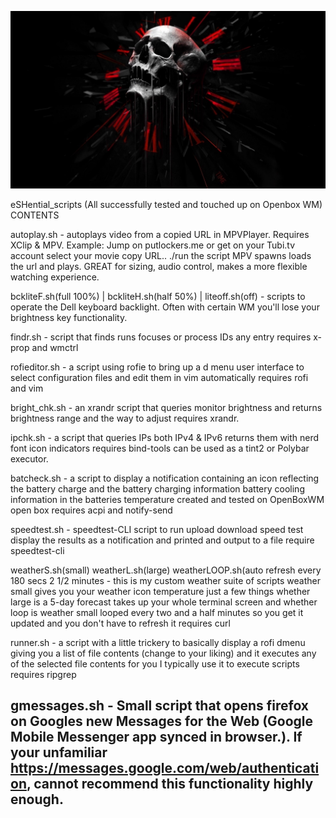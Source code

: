 ![preview](skullwall.jpg)

eSHential_scripts (All successfully tested and touched up on Openbox WM)
CONTENTS

autoplay.sh - autoplays video from a copied URL in MPVPlayer.  Requires XClip & MPV.  Example: Jump on putlockers.me or get on your Tubi.tv account select your movie copy URL.. ./run the script MPV spawns loads the url and plays.  GREAT for sizing, audio control, makes a more flexible watching experience.

bckliteF.sh(full 100%) | bckliteH.sh(half 50%) | liteoff.sh(off)  - scripts to operate the Dell keyboard backlight.  Often with certain WM you'll lose your brightness key functionality.  

 findr.sh    - script that finds runs focuses or process IDs any entry requires x-prop and wmctrl

rofieditor.sh   -  a script using rofie to bring up a d menu user interface to select configuration files and edit them in vim automatically requires rofi and vim

 bright_chk.sh  - an xrandr script that queries monitor brightness and returns brightness range and the way to adjust requires xrandr.

ipchk.sh - a script that queries IPs both IPv4 & IPv6 returns them with nerd font icon indicators requires bind-tools can be used as a tint2 or Polybar executor.

batcheck.sh - a script to display a notification containing an icon reflecting the battery charge and the battery charging information battery cooling information in the batteries temperature created and tested on OpenBoxWM open box requires acpi and notify-send

speedtest.sh - speedtest-CLI script to run upload download speed test display the results as a notification and printed and output to a file require speedtest-cli

weatherS.sh(small) weatherL.sh(large) weatherLOOP.sh(auto refresh every 180 secs 2 1/2 minutes - 
this is my custom weather suite of scripts weather small gives you your weather icon temperature just a few things whether large is a 5-day forecast takes up your whole terminal screen and whether loop is weather small looped every two and a half minutes so you get it updated and you don't have to refresh it requires curl

runner.sh - a script with a little trickery to basically display a rofi dmenu  giving you a list of file contents (change to your liking) and it executes any of the selected file contents for you I typically use it to execute scripts requires ripgrep

gmessages.sh - Small script that opens firefox on Googles new Messages for the Web (Google Mobile Messenger app synced in browser.). If your unfamiliar https://messages.google.com/web/authentication, cannot recommend this functionality highly enough.
-

